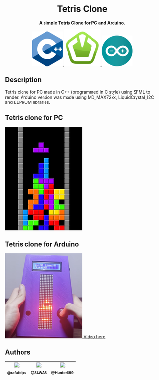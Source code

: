 <h1 align="center">Tetris Clone</h1>

<div align="center">
  <p>
    <strong>A simple Tetris Clone for PC and Arduino.</strong>
  </p>
  <p>
    <a href="https://cplusplus.com/reference/" target="_blank" rel="noopener">
      <img src="./docs/assets/C++.png" width="100"/>
    </a>
    <a href="https://www.sfml-dev.org" target="_blank" rel="noopener">
      <img src="./docs/assets/SFML.png" width="120"/>
    </a>
    <a href="https://www.arduino.cc" target="_blank" rel="noopener">
      <img src="./docs/assets/Arduino.png" width="100"/>
    </a>
  </p>
</div>

## Description
Tetris clone for PC made in C++ (programmed in C style) using SFML to render. Arduino version was made using MD_MAX72xx, LiquidCrystal_I2C and EEPROM libraries.

## Tetris clone for PC
<p>
    <a href="./docs/assets/TetrisSim.png" target="_blank" rel="noopener">
      <img src="./docs/assets/TetrisSim.png" width="50%"/>
    </a>
</p>

## Tetris clone for Arduino
<p>
    <a href="./docs/assets/TetrisArduino.png" target="_blank" rel="noopener">
      <img src="./docs/assets/TetrisArduino.png" width="50%"/>
    </a>
    <a href="https://www.youtube.com/watch?v=0zau1vQD6Aw">Video here</a>
</p>

## Authors

| [<img src="https://github.com/rafafelps.png?size=115" width=115><br><sub>@rafafelps</sub>](https://github.com/rafafelps) | [<img src="https://github.com/8LWA8.png?size=115" width=115><br><sub>@8LWA8</sub>](https://github.com/8LWA8) | [<img src="https://github.com/Hunter599.png?size=115" width=115><br><sub>@Hunter599</sub>](https://github.com/Hunter599) |
| :---: | :---: | :---: |
